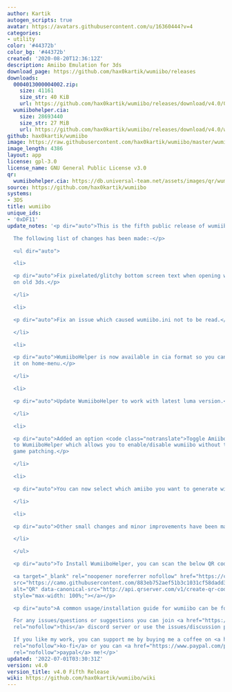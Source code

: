 ```yaml
---
author: Kartik
autogen_scripts: true
avatar: https://avatars.githubusercontent.com/u/16360444?v=4
categories:
- utility
color: '#44372b'
color_bg: '#44372b'
created: '2020-08-20T12:36:12Z'
description: Amiibo Emulation for 3ds
download_page: https://github.com/hax0kartik/wumiibo/releases
downloads:
  0004013000004002.zip:
    size: 41161
    size_str: 40 KiB
    url: https://github.com/hax0kartik/wumiibo/releases/download/v4.0/0004013000004002.zip
  wumiibohelper.cia:
    size: 28693440
    size_str: 27 MiB
    url: https://github.com/hax0kartik/wumiibo/releases/download/v4.0/wumiibohelper.cia
github: hax0kartik/wumiibo
image: https://raw.githubusercontent.com/hax0kartik/wumiibo/master/wumiibohelper/gfx/icon.png
image_length: 4386
layout: app
license: gpl-3.0
license_name: GNU General Public License v3.0
qr:
  wumiibohelper.cia: https://db.universal-team.net/assets/images/qr/wumiibohelper-cia.png
source: https://github.com/hax0kartik/wumiibo
systems:
- 3DS
title: wumiibo
unique_ids:
- '0xDF11'
update_notes: '<p dir="auto">This is the fifth public release of wumiibo.<br>

  The following list of changes has been made:-</p>

  <ul dir="auto">

  <li>

  <p dir="auto">Fix pixelated/glitchy bottom screen text when opening wumiibo menu
  on old 3ds.</p>

  </li>

  <li>

  <p dir="auto">Fix an issue which caused wumiibo.ini not to be read.</p>

  </li>

  <li>

  <p dir="auto">WumiiboHelper is now available in cia format so you can directly install
  it on home-menu.</p>

  </li>

  <li>

  <p dir="auto">Update WumiiboHelper to work with latest luma version.</p>

  </li>

  <li>

  <p dir="auto">Added an option <code class="notranslate">Toggle Amiibo State</code>
  to WumiiboHelper which allows you to enable/disable wumiibo without turning off
  game patching.</p>

  </li>

  <li>

  <p dir="auto">You can now select which amiibo you want to generate with WumiiboHelper.</p>

  </li>

  <li>

  <p dir="auto">Other small changes and minor improvements have been made.</p>

  </li>

  </ul>

  <p dir="auto">To Install WumiiboHelper, you can scan the below QR code with FBI.<br>

  <a target="_blank" rel="noopener noreferrer nofollow" href="https://camo.githubusercontent.com/883eb752aef51b3c1031cf58dadd32cb877a5f694c82a45315cc404c40f8102f/687474703a2f2f6170692e71727365727665722e636f6d2f76312f6372656174652d71722d636f64652f3f636f6c6f723d303030303030266267636f6c6f723d46464646464626646174613d68747470732533412532462532466769746875622e636f6d253246686178306b617274696b25324677756d6969626f25324672656c6561736573253246646f776e6c6f616425324676342e3025324677756d6969626f68656c7065722e63696126717a6f6e653d31266d617267696e3d302673697a653d34303078343030266563633d4c"><img
  src="https://camo.githubusercontent.com/883eb752aef51b3c1031cf58dadd32cb877a5f694c82a45315cc404c40f8102f/687474703a2f2f6170692e71727365727665722e636f6d2f76312f6372656174652d71722d636f64652f3f636f6c6f723d303030303030266267636f6c6f723d46464646464626646174613d68747470732533412532462532466769746875622e636f6d253246686178306b617274696b25324677756d6969626f25324672656c6561736573253246646f776e6c6f616425324676342e3025324677756d6969626f68656c7065722e63696126717a6f6e653d31266d617267696e3d302673697a653d34303078343030266563633d4c"
  alt="QR" data-canonical-src="http://api.qrserver.com/v1/create-qr-code/?color=000000&amp;bgcolor=FFFFFF&amp;data=https%3A%2F%2Fgithub.com%2Fhax0kartik%2Fwumiibo%2Freleases%2Fdownload%2Fv4.0%2Fwumiibohelper.cia&amp;qzone=1&amp;margin=0&amp;size=400x400&amp;ecc=L"
  style="max-width: 100%;"></a></p>

  <p dir="auto">A common usage/installation guide for wumiibo can be found <a href="https://github.com/hax0kartik/wumiibo/wiki/Usage-guide-for-Wumiibo-and-WumiiboHelper">here</a>.<br>

  For any issues/questions or suggestions you can join <a href="https://discord.gg/hyuvmb9"
  rel="nofollow">this</a> discord server or use the issues/discussion page.<br>

  If you like my work, you can support me by buying me a coffee on <a href="https://ko-fi.com/hax0kartik"
  rel="nofollow">ko-fi</a> or you can <a href="https://www.paypal.com/paypalme/preetiagarwala?locale.x=en_GB"
  rel="nofollow">paypal</a> me!</p>'
updated: '2022-07-01T03:30:31Z'
version: v4.0
version_title: v4.0 Fifth Release
wiki: https://github.com/hax0kartik/wumiibo/wiki
---
```

